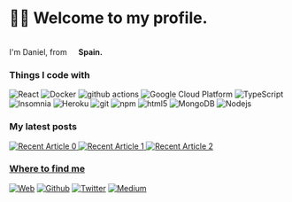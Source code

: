 <h1>👋🏻 Welcome to my profile.</h1>


<p></br> I'm Daniel, from <img src="https://www.flaticon.es/svg/static/icons/svg/323/323365.svg" width="13"/> <b>Spain.</b></p>
<h3>Things I code with</h3>
<p>
  <img alt="React" src="https://img.shields.io/badge/-React-45b8d8?style=flat-square&logo=react&logoColor=white" />
  <img alt="Docker" src="https://img.shields.io/badge/-Docker-46a2f1?style=flat-square&logo=docker&logoColor=white" />
  <img alt="github actions" src="https://img.shields.io/badge/-Github_Actions-2088FF?style=flat-square&logo=github-actions&logoColor=white" />
  <img alt="Google Cloud Platform" src="https://img.shields.io/badge/-Google_Cloud_Platform-1a73e8?style=flat-square&logo=google-cloud&logoColor=white" />
  <img alt="TypeScript" src="https://img.shields.io/badge/-TypeScript-007ACC?style=flat-square&logo=typescript&logoColor=white" />
  <img alt="Insomnia" src="https://img.shields.io/badge/-Insomnia-5849BE?style=flat-square&logo=insomnia&logoColor=white" />
  <img alt="Heroku" src="https://img.shields.io/badge/-Heroku-430098?style=flat-square&logo=heroku&logoColor=white" />
  <img alt="git" src="https://img.shields.io/badge/-Git-F05032?style=flat-square&logo=git&logoColor=white" />
  <img alt="npm" src="https://img.shields.io/badge/-NPM-CB3837?style=flat-square&logo=npm&logoColor=white" />
  <img alt="html5" src="https://img.shields.io/badge/-HTML5-E34F26?style=flat-square&logo=html5&logoColor=white" />
  <img alt="MongoDB" src="https://img.shields.io/badge/-MongoDB-13aa52?style=flat-square&logo=mongodb&logoColor=white" />
  <img alt="Nodejs" src="https://img.shields.io/badge/-Nodejs-43853d?style=flat-square&logo=Node.js&logoColor=white" />
</p>
<h3>My latest posts</h3>
<a target="_blank" href="https://github-readme-medium-recent-article.vercel.app/medium/@2005danielus/0"><img src="https://github-readme-medium-recent-article.vercel.app/medium/@2005danielus/0" alt="Recent Article 0"> 
<a target="_blank" href="https://github-readme-medium-recent-article.vercel.app/medium/@2005danielus/0"><img src="https://github-readme-medium-recent-article.vercel.app/medium/@2005danielus/1" alt="Recent Article 1"> 
  <a target="_blank" href="https://github-readme-medium-recent-article.vercel.app/medium/@2005danielus/0"><img src="https://github-readme-medium-recent-article.vercel.app/medium/@2005danielus/2" alt="Recent Article 2"> 
 
<h3>Where to find me</h3>
<p><a href="https://2005danielus.ml" target="_blank"><img alt="Web" src="https://img.shields.io/badge/Web-%2312100E.svg?&style=for-the-badge&logo=Web&logoColor=white" /></a> <a href="https://github.com/daniellop1" target="_blank"><img alt="Github" src="https://img.shields.io/badge/GitHub-%2312100E.svg?&style=for-the-badge&logo=Github&logoColor=white" /></a> <a href="https://twitter.com/2005_danielus" target="_blank"><img alt="Twitter" src="https://img.shields.io/badge/twitter-%231DA1F2.svg?&style=for-the-badge&logo=twitter&logoColor=white" /></a> <a href="https://medium.com/@2005danielus" target="_blank"><img alt="Medium" src="https://img.shields.io/badge/medium-%2312100E.svg?&style=for-the-badge&logo=medium&logoColor=white" /></a>
</p>

